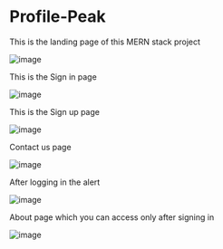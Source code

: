 # Profile-Peak
This is the landing page of this MERN stack project

![image](https://github.com/sarthakc20/Profile-Peak/assets/105372144/a0c77f87-4ac8-4c79-a49e-583fb67fb7e7)

This is the Sign in page 

![image](https://github.com/sarthakc20/Profile-Peak/assets/105372144/4370419b-0be5-4a76-96b6-9bc2144a2761)

This is the Sign up page

![image](https://github.com/sarthakc20/Profile-Peak/assets/105372144/33149707-cc3a-48cc-b4bb-e2a61f5ba889)

Contact us page

![image](https://github.com/sarthakc20/Profile-Peak/assets/105372144/ce5d71a4-97c9-4765-bbb5-82813493e8a5)

After logging in the alert 

![image](https://github.com/sarthakc20/Profile-Peak/assets/105372144/eedec347-44b3-4a2e-a770-8243e53c894a)

About page which you can access only after signing in

![image](https://github.com/sarthakc20/Profile-Peak/assets/105372144/e9b788cf-b4af-4d30-b48b-0bc408048cc7)





